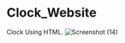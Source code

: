 # Clock_Website
Clock Using HTML.
![Screenshot (14)](https://github.com/Harshit2012/Clock_Website/assets/105143145/be9661c7-b3b6-4570-b5b7-e7e50b290ccd)
